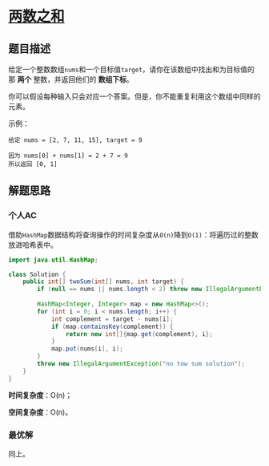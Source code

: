 # [两数之和]()

## 题目描述

给定一个整数数组`nums`和一个目标值`target`，请你在该数组中找出和为目标值的那 **两个** 整数，并返回他们的 **数组下标**。

你可以假设每种输入只会对应一个答案。但是，你不能重复利用这个数组中同样的元素。

示例：

```
给定 nums = [2, 7, 11, 15], target = 9

因为 nums[0] + nums[1] = 2 + 7 = 9
所以返回 [0, 1]
```

## 解题思路

### 个人AC

借助`HashMap`数据结构将查询操作的时间复杂度从`O(n)`降到`O(1)`：将遍历过的整数放进哈希表中。

```Java
import java.util.HashMap;

class Solution {
    public int[] twoSum(int[] nums, int target) {
        if (null == nums || nums.length < 2) throw new IllegalArgumentException("Input array error");
        
        HashMap<Integer, Integer> map = new HashMap<>();
        for (int i = 0; i < nums.length; i++) {
            int complement = target - nums[i];
            if (map.containsKey(complement)) {
                return new int[]{map.get(complement), i};
            }
            map.put(nums[i], i);
        }
        throw new IllegalArgumentException("no tow sum solution");
    }
}
```

**时间复杂度**：O(n)；

**空间复杂度**：O(n)。

### 最优解

同上。